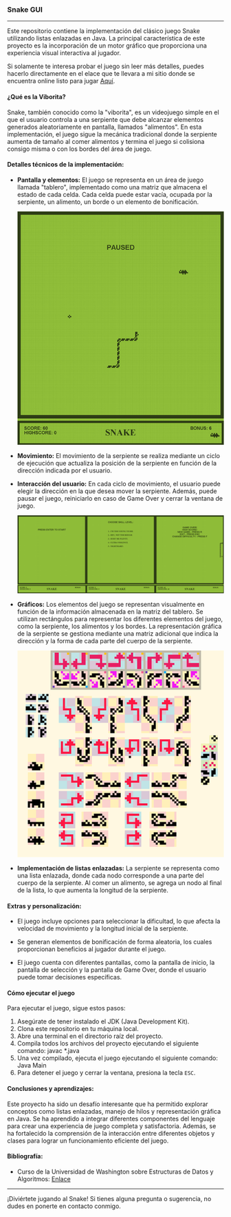 ### Snake GUI

---

Este repositorio contiene la implementación del clásico juego Snake utilizando listas enlazadas en Java. La principal característica de este proyecto es la incorporación de un motor gráfico que proporciona una experiencia visual interactiva al jugador.

Si solamente te interesa probar el juego sin leer más detalles, puedes hacerlo directamente en el elace que te llevara a mi sitio donde se encuentra online listo para jugar [Aquí](http://fismat.umich.mx/~anguiano/snake/vibora.html).

#### ¿Qué es la Viborita?

Snake, también conocido como la "viborita", es un videojuego simple en el que el usuario controla a una serpiente que debe alcanzar elementos generados aleatoriamente en pantalla, llamados "alimentos". En esta implementación, el juego sigue la mecánica tradicional donde la serpiente aumenta de tamaño al comer alimentos y termina el juego si colisiona consigo misma o con los bordes del área de juego.

#### Detalles técnicos de la implementación:

- **Pantalla y elementos:** El juego se representa en un área de juego llamada "tablero", implementado como una matriz que almacena el estado de cada celda. Cada celda puede estar vacía, ocupada por la serpiente, un alimento, un borde o un elemento de bonificación.

  ![Pantalla del juego](./readmeImages/pantalla_juego.png)

- **Movimiento:** El movimiento de la serpiente se realiza mediante un ciclo de ejecución que actualiza la posición de la serpiente en función de la dirección indicada por el usuario.

- **Interacción del usuario:** En cada ciclo de movimiento, el usuario puede elegir la dirección en la que desea mover la serpiente. Además, puede pausar el juego, reiniciarlo en caso de Game Over y cerrar la ventana de juego.

  ![Interacción del usuario](./readmeImages/interaccion_usuario.png)

- **Gráficos:** Los elementos del juego se representan visualmente en función de la información almacenada en la matriz del tablero. Se utilizan rectángulos para representar los diferentes elementos del juego, como la serpiente, los alimentos y los bordes. La representación gráfica de la serpiente se gestiona mediante una matriz adicional que indica la dirección y la forma de cada parte del cuerpo de la serpiente.

  ![Gráficos del juego](./readmeImages/graficos.png)

- **Implementación de listas enlazadas:** La serpiente se representa como una lista enlazada, donde cada nodo corresponde a una parte del cuerpo de la serpiente. Al comer un alimento, se agrega un nodo al final de la lista, lo que aumenta la longitud de la serpiente.

#### Extras y personalización:

- El juego incluye opciones para seleccionar la dificultad, lo que afecta la velocidad de movimiento y la longitud inicial de la serpiente.
- Se generan elementos de bonificación de forma aleatoria, los cuales proporcionan beneficios al jugador durante el juego.

- El juego cuenta con diferentes pantallas, como la pantalla de inicio, la pantalla de selección y la pantalla de Game Over, donde el usuario puede tomar decisiones específicas.

#### Cómo ejecutar el juego

Para ejecutar el juego, sigue estos pasos:

1. Asegúrate de tener instalado el JDK (Java Development Kit).
2. Clona este repositorio en tu máquina local.
3. Abre una terminal en el directorio raíz del proyecto.
4. Compila todos los archivos del proyecto ejecutando el siguiente comando:
   javac \*.java
5. Una vez compilado, ejecuta el juego ejecutando el siguiente comando:
   Java Main
6. Para detener el juego y cerrar la ventana, presiona la tecla `ESC`.

#### Conclusiones y aprendizajes:

Este proyecto ha sido un desafío interesante que ha permitido explorar conceptos como listas enlazadas, manejo de hilos y representación gráfica en Java. Se ha aprendido a integrar diferentes componentes del lenguaje para crear una experiencia de juego completa y satisfactoria. Además, se ha fortalecido la comprensión de la interacción entre diferentes objetos y clases para lograr un funcionamiento eficiente del juego.

#### Bibliografía:

- Curso de la Universidad de Washington sobre Estructuras de Datos y Algoritmos: [Enlace](https://courses.cs.washington.edu/courses/cse143/01au/homework/hw6/index.html)

---

¡Diviértete jugando al Snake! Si tienes alguna pregunta o sugerencia, no dudes en ponerte en contacto conmigo.
